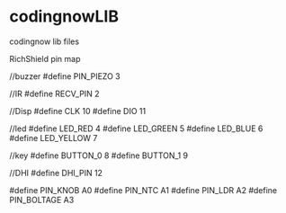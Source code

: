 # codingnowLIB
codingnow lib files


RichShield pin map

//buzzer
#define PIN_PIEZO 3

//IR
#define RECV_PIN 2

//Disp
#define CLK 10
#define DIO 11

//led
#define LED_RED     4
#define LED_GREEN   5
#define LED_BLUE    6
#define LED_YELLOW  7

//key
#define BUTTON_0     8
#define BUTTON_1     9

//DHI
#define DHI_PIN     12

#define PIN_KNOB A0
#define PIN_NTC A1
#define PIN_LDR A2
#define PIN_BOLTAGE A3



